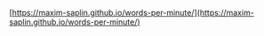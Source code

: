 [https://maxim-saplin.github.io/words-per-minute/](https://maxim-saplin.github.io/words-per-minute/)
